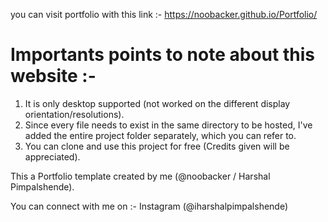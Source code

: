 you can visit portfolio with this link :- https://noobacker.github.io/Portfolio/

# Importants points to note about this website :- 
1. It is only desktop supported (not worked on the different display orientation/resolutions).
2. Since every file needs to exist in the same directory to be hosted, I've added the entire project folder separately, which you can refer to.
3. You can clone and use this project for free (Credits given will be appreciated).


This a Portfolio template created by me (@noobacker / Harshal Pimpalshende).

You can connect with me on :- Instagram (@iharshalpimpalshende)
